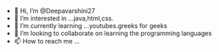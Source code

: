 - 👋 Hi, I’m @Deepavarshini27
- 👀 I’m interested in ...java,html,css.
- 🌱 I’m currently learning ...youtubes.greeks for geeks
- 💞️ I’m looking to collaborate on learning the programming languages 
- 📫 How to reach me ...

<!---
Deepavarshini27/Deepavarshini27 is a ✨ special ✨ repository because its `README.md` (this file) appears on your GitHub profile.
You can click the Preview link to take a look at your changes.
--->
